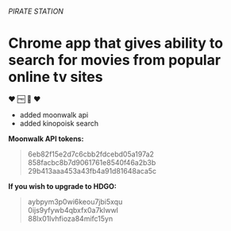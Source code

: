 ###### PIRATE STATION 
# Chrome app that gives ability to search for movies from popular online tv sites

:heart: :free: :cinema: :heart:

- added moonwalk api
- added kinopoisk search

**Moonwalk API tokens:**
> 6eb82f15e2d7c6cbb2fdcebd05a197a2  
> 858facbc8b7d9061761e8540f46a2b3b   
> 29b413aaa453a43fb4a91d81648aca5c

**If you wish to upgrade to HDGO:**
> aybpym3p0wi6keou7jbi5xqu  
> 0ijs9yfywb4qbxfx0a7klwwl  
> 88lx01lvhfioza84mifc15yn  

